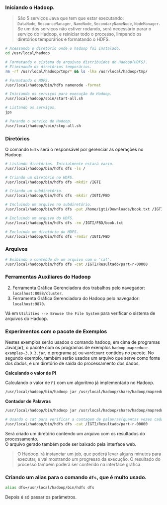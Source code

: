### Iniciando o Hadoop.  
  
> São 5 serviços Java que tem que estar executando:  
`DataNode`, `ResourceManager`, `NameNode`, `SecondaryNameNode`, `NodeManager`.  
Se um dos serviços não estiver rodando, será necessário parar o serviço do Hadoop, e reiniciar todo o processo, limpando os diretórios temporários e formatando o HDFS.  
  
```sh
# Acessando o diretório onde o hadoop foi instalado.
cd /usr/local/hadoop

# Formatando o sistema de arquivos distribuídos do Hadoop(HDFS).
# Eliminando os diretórios temporários.
rm -rf /usr/local/hadoop/tmp/* && ls -lha /usr/local/hadoop/tmp/

# Formatando o HDFS.
/usr/local/hadoop/bin/hdfs namenode -format

# Iniciando os serviços para execução do Hadoop.
/usr/local/hadoop/sbin/start-all.sh

# Listando os serviços.
jps

# Parando o serviço do Hadoop.
/usr/local/hadoop/sbin/stop-all.sh
```  
### Diretórios  
  
O comando `hdfs` será o responsável por gerenciar as operações no Hadoop.  

```sh
# Listando diretórios. Inicialmente estará vazio.
/usr/local/hadoop/bin/hdfs dfs -ls /

# Criando um diretório no HDFS.
/usr/local/hadoop/bin/hdfs dfs -mkdir /IGTI

# Criando um subdiretório.
/usr/local/hadoop/bin/hdfs dfs -mkdir /IGTI/FBD

# Incluindo um arquivo no subdiretório.
/usr/local/hadoop/bin/hdfs dfs -put /home/igti/Downloads/book.txt /IGTI/FBD

# Excluindo um arquivo do HDFS.
/usr/local/hadoop/bin/hdfs dfs -rm /IGTI/FBD/book.txt

# Excluindo um diretório do HDFS.
/usr/local/hadoop/bin/hdfs dfs -rmdir /IGTI/FBD
```  
  
### Arquivos  
  
```sh
# Exibindo o conteúdo de um arquivo com o 'cat'.
/usr/local/hadoop/bin/hdfs dfs -cat /IGTI/Resultado/part-r-00000
```  
  

### Ferramentas Auxiliares do Hadoop  
 
2) Ferramenta Gráfica Gerenciadora dos trabalhos pelo navegador: `localhost:8088/cluster`.   
2) Ferramenta Gráfica Gerenciadora do Hadoop pelo navegador: `localhost:9870`.  

Vá em `Utilities --> Browse the File System` para verificar o sistema de arquivos do Hadoop.  


### Experimentos com o pacote de Exemplos  
  
Nestes exemplos serão usados o comando hadoop, em cima de programas Java(jar), o pacote com os programas de exemplos `hadoop-mapreduce-examples-3.0.3.jar`, o programa `pi` ou `wordcount` contidos no pacote. No segundo exemplo, também serão usados um arquivo que serve como fonte dos dados, e um diretório de saída do processamento dos dados.  
  
**Calculando o valor de PI**  

Calculando o valor de `PI` com um algoritmo já implementado no Hadoop.  
  
```sh
/usr/local/hadoop/bin/hadoop jar /usr/local/hadoop/share/hadoop/mapreduce/hadoop-mapreduce-examples-3.0.3.jar pi 4 25
```  
  
**Contador de Palavras**  
  
```sh
/usr/local/hadoop/bin/hadoop jar /usr/local/hadoop/share/hadoop/mapreduce/hadoop-mapreduce-examples-3.0.3.jar wordcount /IGTI/FBD/book.txt /IGTI/ResultadoWordCount/

# Usando o cat para verificar a contagem de palavras(quantas vezes cada palavra aparece no texto).
/usr/local/hadoop/bin/hdfs dfs -cat /IGTI/Resultado/part-r-00000
```    
Será criado um diretório contendo um arquivo com os resultados do processamento.  
O arquivo gerado também pode ser baixado pela interface web.  

 
> O Hadoop irá instanciar um job, que poderá levar alguns minutos para executar, e vai mostrando um progresso da execução. O resultado do processo também poderá ser conferido na interface gráfica.  
  
  
### Criando um alias para o comando `dfs`, que é muito usado.  
  
```sh
alias dfs=/usr/local/hadoop/bin/hdfs dfs
```  
Depois é só passar os parâmetros.  

